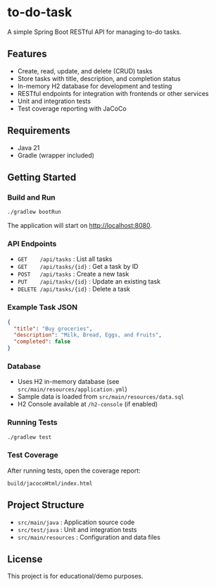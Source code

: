 # to-do-task

A simple Spring Boot RESTful API for managing to-do tasks.

## Features
- Create, read, update, and delete (CRUD) tasks
- Store tasks with title, description, and completion status
- In-memory H2 database for development and testing
- RESTful endpoints for integration with frontends or other services
- Unit and integration tests
- Test coverage reporting with JaCoCo

## Requirements
- Java 21
- Gradle (wrapper included)

## Getting Started

### Build and Run
```sh
./gradlew bootRun
```
The application will start on [http://localhost:8080](http://localhost:8080).

### API Endpoints
- `GET    /api/tasks`           : List all tasks
- `GET    /api/tasks/{id}`      : Get a task by ID
- `POST   /api/tasks`           : Create a new task
- `PUT    /api/tasks/{id}`      : Update an existing task
- `DELETE /api/tasks/{id}`      : Delete a task

### Example Task JSON
```json
{
  "title": "Buy groceries",
  "description": "Milk, Bread, Eggs, and Fruits",
  "completed": false
}
```

### Database
- Uses H2 in-memory database (see `src/main/resources/application.yml`)
- Sample data is loaded from `src/main/resources/data.sql`
- H2 Console available at `/h2-console` (if enabled)

### Running Tests
```sh
./gradlew test
```

### Test Coverage
After running tests, open the coverage report:
```
build/jacocoHtml/index.html
```

## Project Structure
- `src/main/java`    : Application source code
- `src/test/java`    : Unit and integration tests
- `src/main/resources` : Configuration and data files

## License
This project is for educational/demo purposes.